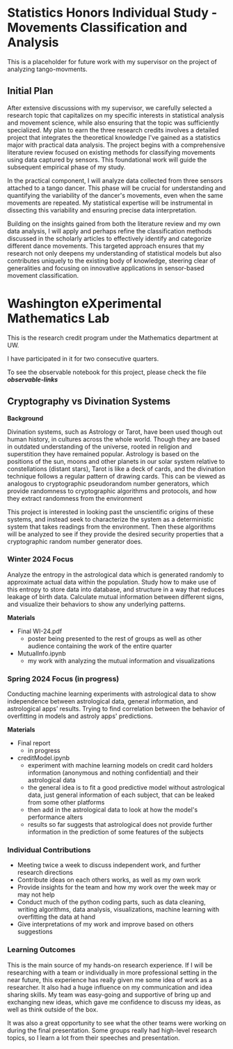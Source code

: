# Statistics Honors Individual Study - Movements Classification and Analysis

This is a placeholder for future work with my supervisor on the project of analyzing tango-movments.

## Initial Plan

After extensive discussions with my supervisor, we carefully selected a research topic that capitalizes on my specific interests in statistical analysis and movement science, while also ensuring that the topic was sufficiently specialized. My plan to earn the three research credits involves a detailed project that integrates the theoretical knowledge I've gained as a statistics major with practical data analysis. The project begins with a comprehensive literature review focused on existing methods for classifying movements using data captured by sensors. This foundational work will guide the subsequent empirical phase of my study.

In the practical component, I will analyze data collected from three sensors attached to a tango dancer. This phase will be crucial for understanding and quantifying the variability of the dancer's movements, even when the same movements are repeated. My statistical expertise will be instrumental in dissecting this variability and ensuring precise data interpretation.

Building on the insights gained from both the literature review and my own data analysis, I will apply and perhaps refine the classification methods discussed in the scholarly articles to effectively identify and categorize different dance movements. This targeted approach ensures that my research not only deepens my understanding of statistical models but also contributes uniquely to the existing body of knowledge, steering clear of generalities and focusing on innovative applications in sensor-based movement classification.


# Washington eXperimental Mathematics Lab

This is the research credit program under the Mathematics department at UW.

I have participated in it for two consecutive quarters.

To see the observable notebook for this project, please check the file ***observable-links***

## Cryptography vs Divination Systems

**Background**

Divination systems, such as Astrology or Tarot, have been used though out human history, in cultures across the whole world. Though they are based in outdated understanding of the universe, rooted in religion and superstition they have remained popular. Astrology is based on the positions of the sun, moons and other planets in our solar system relative to constellations (distant stars), Tarot is like a deck of cards, and the divination technique follows a regular pattern of drawing cards. This can be viewed as analogous to cryptographic pseudorandom number generators, which provide randomness to cryptographic algorithms and protocols, and how they extract randomness from the environment

This project is interested in looking past the unscientific origins of these systems, and instead seek to characterize the system as a deterministic system that takes readings from the environment. Then these algorithms will be analyzed to see if they provide the desired security properties that a cryptographic random number generator does.

### Winter 2024 Focus

Analyze the entropy in the astrological data which is generated randomly to approximate actual data within the population. Study how to make use of this entropy to store data into database, and structure in a way that reduces leakage of birth data. Calculate mutual information between different signs, and visualize their behaviors to show any underlying patterns.

**Materials**

- Final WI-24.pdf
  - poster being presented to the rest of groups as well as other audience containing the work of the entire quarter
- MutualInfo.ipynb
  - my work with analyzing the mutual information and visualizations

### Spring 2024 Focus (in progress)

Conducting machine learning experiments with astrological data to show independence between astrological data, general information, and astrological apps’ results. Trying to find correlation between the behavior of overfitting in models and astroly apps' predictions.

**Materials**

- Final report
  - in progress
- creditModel.ipynb
  - experiment with machine learning models on credit card holders information (anonymous and nothing confidential) and their astrological data
  - the general idea is to fit a good predictive model without astrological data, just general information of each subject, that can be leaked from some other platforms
  - then add in the astrological data to look at how the model's performance alters
  - results so far suggests that astrological does not provide further information in the prediction of some features of the subjects 



### Individual Contributions

- Meeting twice a week to discuss independent work, and further research directions
- Contribute ideas on each others works, as well as my own work
- Provide insights for the team and how my work over the week may or may not help
- Conduct much of the python coding parts, such as data cleaning, writing algorithms, data analysis, visualizations, machine learning with overfitting the data at hand
- Give interpretations of my work and improve based on others suggestions

### Learning Outcomes

This is the main source of my hands-on research experience. If I will be researching with a team or individually in more professional setting in the near future, this experience has really given me some idea of work as a researcher. It also had a huge influence on my communication and idea sharing skills. My team was easy-going and supportive of bring up and exchanging new ideas, which gave me confidence to discuss my ideas, as well as think outside of the box.

It was also a great opportunity to see what the other teams were working on during the final presentation. Some groups really had high-level research topics, so I learn a lot from their speeches and presentation. 
